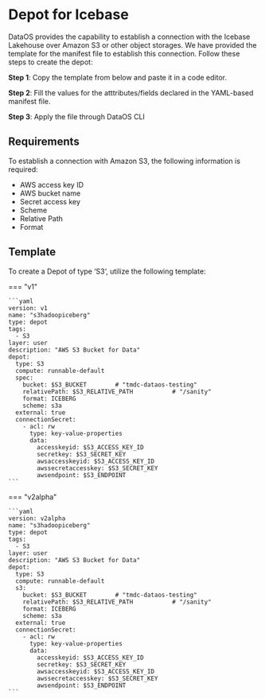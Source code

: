 # Depot for Icebase

DataOS provides the capability to establish a connection with the Icebase Lakehouse over Amazon S3 or other object storages. We have provided the template for the manifest file to establish this connection. Follow these steps to create the depot:

**Step 1**: Copy the template from below and paste it in a code editor.

**Step 2**: Fill the values for the atttributes/fields declared in the YAML-based manifest file.

**Step 3**: Apply the file through DataOS CLI

## Requirements

To establish a connection with Amazon S3, the following information is required:

- AWS access key ID
- AWS bucket name
- Secret access key
- Scheme
- Relative Path
- Format

## Template

To create a Depot of type ‘S3‘, utilize the following template:

=== "v1"

    ```yaml
    version: v1
    name: "s3hadoopiceberg"
    type: depot
    tags:
      - S3
    layer: user
    description: "AWS S3 Bucket for Data"
    depot:
      type: S3
      compute: runnable-default
      spec:
        bucket: $S3_BUCKET        # "tmdc-dataos-testing"
        relativePath: $S3_RELATIVE_PATH           # "/sanity"
        format: ICEBERG
        scheme: s3a       
      external: true
      connectionSecret:
        - acl: rw
          type: key-value-properties
          data:
            accesskeyid: $S3_ACCESS_KEY_ID
            secretkey: $S3_SECRET_KEY
            awsaccesskeyid: $S3_ACCESS_KEY_ID
            awssecretaccesskey: $S3_SECRET_KEY
            awsendpoint: $S3_ENDPOINT    
    ```

=== "v2alpha"

    ```yaml
    version: v2alpha
    name: "s3hadoopiceberg"
    type: depot
    tags:
      - S3
    layer: user
    description: "AWS S3 Bucket for Data"
    depot:
      type: S3
      compute: runnable-default
      s3:
        bucket: $S3_BUCKET        # "tmdc-dataos-testing"
        relativePath: $S3_RELATIVE_PATH           # "/sanity"
        format: ICEBERG
        scheme: s3a       
      external: true
      connectionSecret:
        - acl: rw
          type: key-value-properties
          data:
            accesskeyid: $S3_ACCESS_KEY_ID
            secretkey: $S3_SECRET_KEY
            awsaccesskeyid: $S3_ACCESS_KEY_ID
            awssecretaccesskey: $S3_SECRET_KEY
            awsendpoint: $S3_ENDPOINT    
    ```